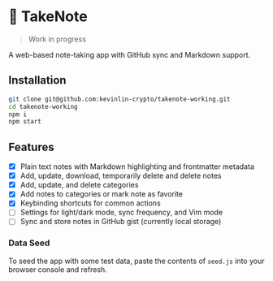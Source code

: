 # 📝 TakeNote

> Work in progress

A web-based note-taking app with GitHub sync and Markdown support.

## Installation

```bash
git clone git@github.com:kevinlin-crypto/takenote-working.git
cd takenote-working
npm i
npm start
```

## Features

- [x] Plain text notes with Markdown highlighting and frontmatter metadata
- [x] Add, update, download, temporarily delete and delete notes
- [x] Add, update, and delete categories
- [x] Add notes to categories or mark note as favorite
- [x] Keybinding shortcuts for common actions
- [ ] Settings for light/dark mode, sync frequency, and Vim mode
- [ ] Sync and store notes in GitHub gist (currently local storage)

### Data Seed

To seed the app with some test data, paste the contents of `seed.js` into your browser console and refresh.
